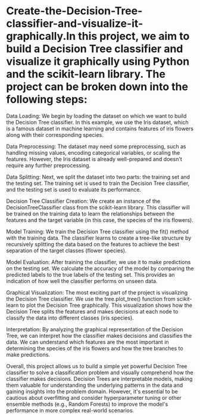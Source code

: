 # Create-the-Decision-Tree-classifier-and-visualize-it-graphically.In this project, we aim to build a Decision Tree classifier and visualize it graphically using Python and the scikit-learn library. The project can be broken down into the following steps:

Data Loading: We begin by loading the dataset on which we want to build the Decision Tree classifier. In this example, we use the Iris dataset, which is a famous dataset in machine learning and contains features of iris flowers along with their corresponding species.

Data Preprocessing: The dataset may need some preprocessing, such as handling missing values, encoding categorical variables, or scaling the features. However, the Iris dataset is already well-prepared and doesn't require any further preprocessing.

Data Splitting: Next, we split the dataset into two parts: the training set and the testing set. The training set is used to train the Decision Tree classifier, and the testing set is used to evaluate its performance.

Decision Tree Classifier Creation: We create an instance of the DecisionTreeClassifier class from the scikit-learn library. This classifier will be trained on the training data to learn the relationships between the features and the target variable (in this case, the species of the iris flowers).

Model Training: We train the Decision Tree classifier using the fit() method with the training data. The classifier learns to create a tree-like structure by recursively splitting the data based on the features to achieve the best separation of the target classes (flower species).

Model Evaluation: After training the classifier, we use it to make predictions on the testing set. We calculate the accuracy of the model by comparing the predicted labels to the true labels of the testing set. This provides an indication of how well the classifier performs on unseen data.

Graphical Visualization: The most exciting part of the project is visualizing the Decision Tree classifier. We use the tree.plot_tree() function from scikit-learn to plot the Decision Tree graphically. This visualization shows how the Decision Tree splits the features and makes decisions at each node to classify the data into different classes (iris species).

Interpretation: By analyzing the graphical representation of the Decision Tree, we can interpret how the classifier makes decisions and classifies the data. We can understand which features are the most important in determining the species of the iris flowers and how the tree branches to make predictions.

Overall, this project allows us to build a simple yet powerful Decision Tree classifier to solve a classification problem and visually comprehend how the classifier makes decisions. Decision Trees are interpretable models, making them valuable for understanding the underlying patterns in the data and gaining insights into the problem domain. However, it's essential to be cautious about overfitting and consider hyperparameter tuning or other ensemble methods (e.g., Random Forests) to improve the model's performance in more complex real-world scenarios.
